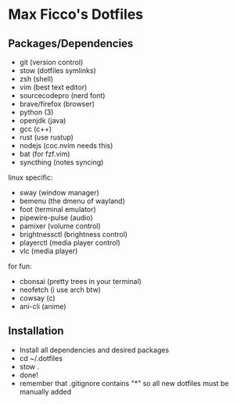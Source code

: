 # Max Ficco's Dotfiles

## Packages/Dependencies
- git (version control)
- stow (dotfiles symlinks)
- zsh (shell)
- vim (best text editor)
- sourcecodepro (nerd font)
- brave/firefox (browser)
- python (3)
- openjdk (java)
- gcc (c++)
- rust (use rustup)
- nodejs (coc.nvim needs this)
- bat (for fzf.vim)
- syncthing (notes syncing)

linux specific:
- sway (window manager)
- bemenu (the dmenu of wayland)
- foot (terminal emulator)
- pipewire-pulse (audio)
- pamixer (volume control)
- brightnessctl (brightness control)
- playerctl (media player control)
- vlc (media player)

for fun:
- cbonsai (pretty trees in your terminal)
- neofetch (i use arch btw)
- cowsay (c)
- ani-cli (anime)

## Installation
- Install all dependencies and desired packages
- cd ~/.dotfiles
- stow .
- done!
- remember that .gitignore contains "*" so all new dotfiles must be manually added
